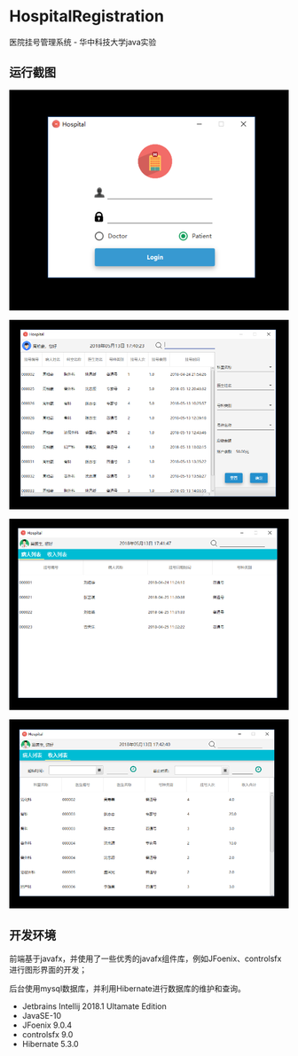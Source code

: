 # HospitalRegistration
医院挂号管理系统 - 华中科技大学java实验

## 运行截图

![登录界面](./screenshots/Login.png)



![病人界面](./screenshots/patient.png)



![医生界面1](./screenshots/doctor1.png)



![医生界面2](./screenshots/doctor2.png)

## 开发环境

前端基于javafx，并使用了一些优秀的javafx组件库，例如JFoenix、controlsfx进行图形界面的开发；

后台使用mysql数据库，并利用Hibernate进行数据库的维护和查询。

* Jetbrains Intellij 2018.1 Ultamate Edition
* JavaSE-10
* JFoenix 9.0.4
* controlsfx 9.0
* Hibernate 5.3.0

